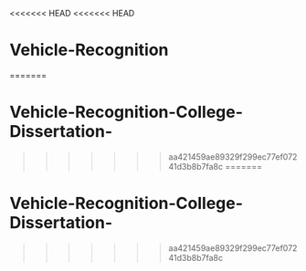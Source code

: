 <<<<<<< HEAD
<<<<<<< HEAD
# Vehicle-Recognition
=======
# Vehicle-Recognition-College-Dissertation-
>>>>>>> aa421459ae89329f299ec77ef07241d3b8b7fa8c
=======
# Vehicle-Recognition-College-Dissertation-
>>>>>>> aa421459ae89329f299ec77ef07241d3b8b7fa8c

